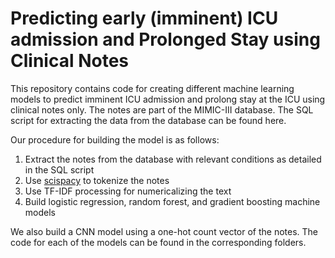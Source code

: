 # Predicting early (imminent) ICU admission and Prolonged Stay using Clinical Notes
This repository contains code for creating different machine learning models to predict imminent ICU admission and prolong stay at the ICU using clinical notes only. The notes are part of the MIMIC-III database. The SQL script for extracting the data from the database can be found here.

Our procedure for building the model is as follows:
1. Extract the notes from the database with relevant conditions as detailed in the SQL script
2. Use [scispacy](https://allenai.github.io/scispacy/) to tokenize the notes
3. Use TF-IDF processing for numericalizing the text
4. Build logistic regression, random forest, and gradient boosting machine models

We also build a CNN model using a one-hot count vector of the notes. The code for each of the models can be found in the corresponding folders.
